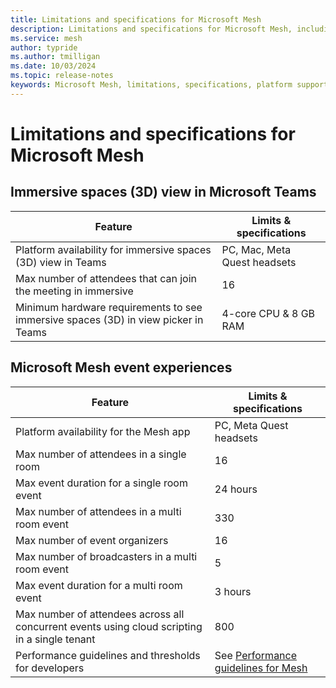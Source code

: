 ```yaml
---
title: Limitations and specifications for Microsoft Mesh
description: Limitations and specifications for Microsoft Mesh, including the platform support and maximum number of participants.
ms.service: mesh
author: typride 
ms.author: tmilligan
ms.date: 10/03/2024
ms.topic: release-notes
keywords: Microsoft Mesh, limitations, specifications, platform support, maximum number of people, documentation, features, performance
---
```


# Limitations and specifications for Microsoft Mesh

## Immersive spaces (3D) view in Microsoft Teams

| **Feature**                                                    | **Limits & specifications**  |
|----------------------------------------------------------------|------------------------------|
| Platform availability for immersive spaces (3D) view in Teams  | PC, Mac, Meta Quest headsets |
| Max number of attendees that can join the meeting in immersive | 16                           |
| Minimum hardware requirements to see immersive spaces (3D) in view picker in Teams | 4-core CPU & 8 GB RAM                           |


## Microsoft Mesh event experiences

| **Feature**                                                                                   | **Limits & specifications**                                                                                |
|-----------------------------------------------------------------------------------------------|------------------------------------------------------------------------------------------------------------|
| Platform availability for the Mesh app                                                        | PC, Meta Quest headsets                                                                                    |
| Max number of attendees in a single room                                                      | 16                                                                                                         |
| Max event duration for a single room event                                                    | 24 hours                                                                                                   |
| Max number of attendees in a multi room event                                                 | 330                                                                                                        |
| Max number of event organizers                                                                | 16                                                                                                         |
| Max number of broadcasters in a multi room event                                              | 5                                                                                                          |
| Max event duration for a multi room event                                                     | 3 hours                                                                                                    |
| Max number of attendees across all concurrent events using cloud scripting in a single tenant | 800                                                                                                        |
| Performance guidelines and thresholds for developers                                          | See [Performance guidelines for Mesh](../develop/debug-and-optimize-performance/performance-guidelines.md) |

